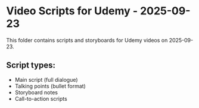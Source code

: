 # Video Scripts for Udemy - 2025-09-23

This folder contains scripts and storyboards for Udemy videos on 2025-09-23.

## Script types:
- Main script (full dialogue)
- Talking points (bullet format)
- Storyboard notes
- Call-to-action scripts
